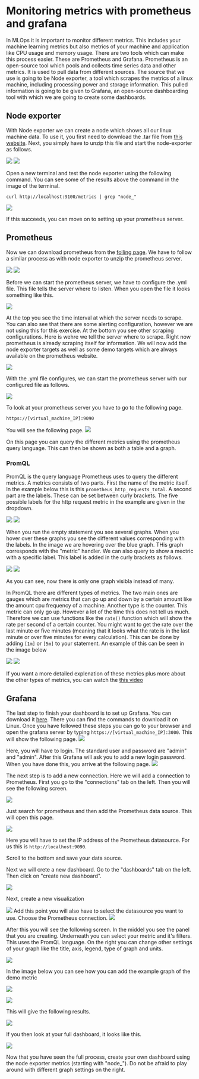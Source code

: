 # Monitoring metrics with prometheus and grafana

In MLOps it is important to monitor different metrics. This includes your machine learning metrics but also metrics of your machine and application like CPU usage and memory usage. There are two tools which can make this process easier. These are Prometheus and Grafana. Prometheus is an open-source tool which pools and collects time series data and other metrics. It is used to pull data from different sources. The source that we use is going to be Node exporter, a tool which scrapes the metrics of a linux machine, including processing power and storage information. This pulled information is going to be given to Grafana, an open-source dashboarding tool with which we are going to create some dashboards.

## Node exporter

With Node exporter we can create a node which shows all our linux machine data. To use it, you first need to download the .tar file from [this website](https://prometheus.io/download/#node_exporter). Next, you simply have to unzip this file and start the node-exporter as follows.

<img src="images/nodeexporter1.png"  />
<img src="images/nodeexporter2.png"  />

Open a new terminal and test the node exporter using the following command. You can see some of the results above the command in the image of the terminal.

<code>curl http://localhost:9100/metrics | grep "node_"</code>

<img src="images/curlnodeexporter.png"   />

If this succeeds, you can move on to setting up your prometheus server.

##  Prometheus

Now we can download prometheus from the [folling page](https://prometheus.io/download). We have to follow a similar process as with node exporter to unzip the prometheus server. 

<img src="images/prometheusextract.png"  />
<img src="images/prometheusextract2.png"  />

Before we can start the prometheus server, we have to configure the .yml file. This file tells the server where to listen. When you open the file it looks something like this.

<img src="images/prometheus.yml.png"  />

At the top you see the time interval at which the server needs to scrape. You can also see that there are some alerting configuration, however we are not using this for this exercise. At the bottom you see other scraping configurations. Here is wehre we tell the server where to scrape. Right now prometheus is already scraping itself for information. We will now add the node exporter targets as well as some demo targets which are always available on the prometheus website.

<img src="images/adddemojob.png"  />

With the .yml file configures, we can start the prometheus server with our configured file as follows.

<img src="images/prometheussetup.png"  />

To look at your prometheus server you have to go to the following page.

<code>https://[virtual_machine_IP]:9090</code>

You will see the following page.
<img src="images/prometheuswelcome.png"  />

On this page you can query the different metrics using the prometheus query language. This can then be shown as both a table and a graph. 

### PromQL

PromQL is the query language Prometheus uses to query the different metrics. A metrics consists of two parts. First the name of the metric itself. In the example below this is this <code>prometheus_http_requests_total</code>. A second part are the labels. These can be set between curly brackets. The five possible labels for the http request metric in the example are given in the dropdown. 

<img src="images/promql1.png"  />
<img src="images/promql2.png"  />

When you run the empty statement you see several graphs. When you hover over these graphs you see the different values corresponding with the labels. In the image we are hovering over the blue graph. THis graph corresponds with the "metric" handler. We can also query to show a mectric with a specific label. This label is added in the curly brackets as follows.

<img src="images/promql3.png"  />
<img src="images/promql4.png"  />

As you can see, now there is only one graph visibla instead of many.

In PromQL there are different types of metrics. The two main ones are gauges which are metrics that can go up and down by a certain amount like the amount cpu frequency of a machine. Another type is the counter. This metric can only go up. However a lot of the time this does not tell us much. Therefore we can use functions like the <code>rate()</code> function which will show the rate per second of a certain counter. You might want to get the rate over the last minute or five minutes (meaning that it looks what the rate is in the last minute or over five minutes for every calculation). This can be done by adding <code>[1m]</code> or <code>[5m]</code> to your statement. An example of this can be seen in the image below

<img src="images/promql5.png"  />
<img src="images/promql6.png"  />

If you want a more detailed explenation of these metrics plus more about the other types of metrics, you can watch the [this video](https://www.youtube.com/watch?v=fhx0ehppMGM&list=PLyBW7UHmEXgylLwxdVbrBQJ-fJ_jMvh8h&index=3)

## Grafana

The last step to finish your dashboard is to set up Grafana. You can download it [here](https://grafana.com/grafana/download?pg=get&plcmt=selfmanaged-box1-cta1). There you can find the commands to download it on Linux. Once you have followed these steps you can go to your browser and open the grafana server by typing <code>https://[virtual_machine_IP]:3000</code>. This will show the following page.
<img src="images/grafanalogin.png"  />
 
Here, you will have to login. The standard user and password are "admin" and "admin". After this Grafana will ask you to add a new login password. When you have done this, you arrive at the following page.
<img src="images/grafana welcome.png"  />

The next step is to add a new connection. Here we will add a connection to Prometheus. First you go to the "connections" tab on the left. Then you will see the following screen. 

<img src="images/addprometheusconnection.png"  />

Just search for prometheus and then add the Prometheus data source. This will open this page.


<img src="images/addprometheusconnection4.png"  />

Here you will have to set the IP address of the Prometheus datasource. For us this is <code>http://localhost:9090</code>.

Scroll to the bottom and save your data source. 

Next we will crete a new dashboard. Go to the "dashboards" tab on the left. Then click on "create new dashboard".

<img src="images/grafanacreatedashboard.png"  />


Next, create a new visualization

<img src="images/
grafanacreatedashboard2.png"  />
Add this point you will also have to select the datasource you want to use. Choose the Prometheus connection.
<img src="images/
addprometheustodashboard.png"  />

After this you will see the following screen. In the middel you see the panel that you are creating. Underneath you can select your metric and it's filters. This uses the PromQL language. On the right you can change other settings of your graph like the title, axis, legend, type of graph and units. 

<img src="images/
grafanacreatedashboardstart.png"  />

In the image below you can see how you can add the example graph of the demo metric

<img src="images/
examplegrafanadashboardsetup.png"  />

<img src="images/
examplegrafanadashboardsetup2.png"  />

This will give the following results.

<img src="images/
examplegrafanadashboardsetup3.png"  />

If you then look at your full dashboard, it looks like this.

<img src="images/
examplegrafanadashboardsetup4.png"  />

Now that you have seen the full process, create your own dashboard using the node exporter metrics (starting with "node_"). Do not be afraid to play around with different graph settings on the right.